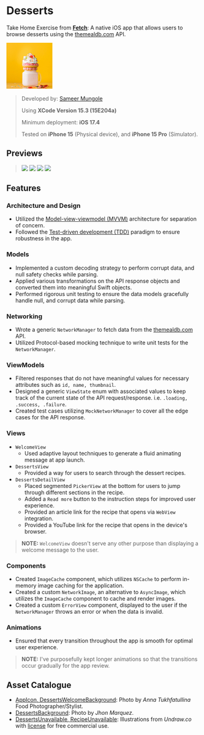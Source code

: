 # Desserts

Take Home Exercise from **[Fetch](https://fetch.com/)**: A native iOS app that allows users to browse desserts using the [themealdb.com](https://themealdb.com/api.php) API.

<img src="https://github.com/hauntarl/hauntarl/blob/master/desserts/DessertsAppIcon.png">

> Developed by: [Sameer Mungole](https://www.linkedin.com/in/sameer-mungole/)
> 
> Using **XCode Version 15.3 (15E204a)**
> 
> Minimum deployment: **iOS 17.4**
> 
> Tested on **iPhone 15** (Physical device), and **iPhone 15 Pro** (Simulator).

## Previews

> <img src="https://github.com/hauntarl/hauntarl/blob/master/desserts/DessertsView.gif" width="150"> <img src="https://github.com/hauntarl/hauntarl/blob/master/desserts/DessertDetailView.gif" width="150">
> <img src="https://github.com/hauntarl/hauntarl/blob/master/desserts/DessertsError.gif" width="150"> <img src="https://github.com/hauntarl/hauntarl/blob/master/desserts/DessertDetailError.gif" width="150">

## Features

### Architecture and Design

- Utilized the [Model-view-viewmodel (MVVM)](https://en.wikipedia.org/wiki/Model%E2%80%93view%E2%80%93viewmodel) architecture for separation of concern.
- Followed the [Test-driven development (TDD)](https://en.wikipedia.org/wiki/Test-driven_development) paradigm to ensure robustness in the app.

### Models

- Implemented a custom decoding strategy to perform corrupt data, and null safety checks while parsing.
- Applied various transformations on the API response objects and converted them into meaningful Swift objects.
- Performed rigorous unit testing to ensure the data models gracefully handle null, and corrupt data while parsing.

### Networking

- Wrote a generic `NetworkManager` to fetch data from the [themealdb.com](https://themealdb.com/api.php) API.
- Utilized Protocol-based mocking technique to write unit tests for the `NetworkManager`.

### ViewModels

- Filtered responses that do not have meaningful values for necessary attributes such as `id, name, thumbnail`.
- Designed a generic `ViewState` enum with associated values to keep track of the current state of the API request/response. i.e. `.loading, .success, .failure`.
- Created test cases utilizing `MockNetworkManager` to cover all the edge cases for the API response.

### Views

- `WelcomeView`
    - Used adaptive layout techniques to generate a fluid animating message at app launch.
- `DessertsView`
    - Provided a way for users to search through the dessert recipes.
- `DessertsDetailView`
    - Placed segmented `PickerView` at the bottom for users to jump through different sections in the recipe.
    - Added a `Read more` button to the instruction steps for improved user experience.
    - Provided an article link for the recipe that opens via `WebView` integration.
    - Provided a YouTube link for the recipe that opens in the device's browser.
 
> **NOTE:** `WelcomeView` doesn't serve any other purpose than displaying a welcome message to the user.
 
### Components

- Created `ImageCache` component, which utilizes `NSCache` to perform in-memory image caching for the application.
- Created a custom `NetworkImage`, an alternative to `AsyncImage`, which utilizes the `ImageCache` component to cache and render images.
- Created a custom `ErrorView` component, displayed to the user if the `NetworkManager` throws an error or when the data is invalid.
 
### Animations

- Ensured that every transition throughout the app is smooth for optimal user experience.

> **NOTE:** I've purposefully kept longer animations so that the transitions occur gradually for the app review.

## Asset Catalogue

- [AppIcon, DessertsWelcomeBackground](https://www.pexels.com/photo/close-up-photo-of-dessert-on-top-of-the-jar-2638026/): Photo by *Anna Tukhfatullina* Food Photographer/Stylist.
- [DessertsBackground](https://www.pexels.com/photo/close-up-photo-of-stacked-chocolate-brownies-2373520/): Photo by *Jhon Marquez*.
- [DessertsUnavailable, RecipeUnavailable](https://undraw.co/illustrations): Illustrations from *Undraw.co* with [license](https://undraw.co/license) for free commercial use.

